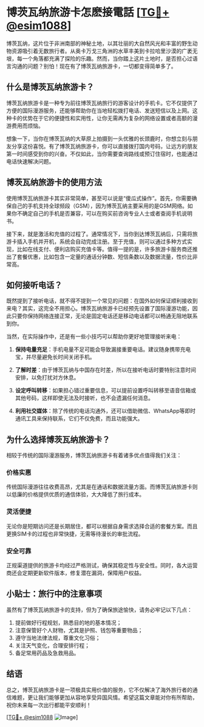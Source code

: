 # 博茨瓦纳旅游卡怎麽接電話 [[TG💪+ @esim1088](https://t.me/s/esim1088)]

博茨瓦纳，这片位于非洲南部的神秘土地，以其壮丽的大自然风光和丰富的野生动物资源吸引着无数旅行者。从奥卡万戈三角洲的水草丰美到卡拉哈里沙漠的广袤无垠，每一个角落都充满了探险的乐趣。然而，当你踏上这片土地时，是否担心过语言沟通的问题？别怕！现在有了博茨瓦纳旅游卡，一切都变得简单多了。

## 什么是博茨瓦纳旅游卡？

博茨瓦纳旅游卡是一种专为前往博茨瓦纳旅行的游客设计的手机卡。它不仅提供了方便的国际漫游服务，还能够帮助你在当地轻松拨打电话、发送短信以及上网。这种卡的优势在于它的便捷性和实用性，让你无需再为复杂的网络设置或者高额的漫游费用而烦恼。

想象一下，当你在博茨瓦纳的大草原上拍摄到一头优雅的长颈鹿时，你想立刻与朋友分享这份喜悦。有了博茨瓦纳旅游卡，你可以直接拨打国内号码，让远方的朋友第一时间感受到你的兴奋。不仅如此，当你需要查询路线或预订住宿时，也能通过电话快速解决问题。

## 博茨瓦纳旅游卡的使用方法

使用博茨瓦纳旅游卡其实非常简单，甚至可以说是“傻瓜式操作”。首先，你需要确保自己的手机支持全球频段（GSM），因为博茨瓦纳主要采用的是GSM网络。如果你不确定自己的手机是否兼容，可以在购买前咨询专业人士或者查阅手机说明书。

接下来，就是激活和充值的过程了。通常情况下，当你到达博茨瓦纳后，只需将旅游卡插入手机并开机，系统会自动完成注册。至于充值，则可以通过多种方式实现，比如在线支付、便利店购买充值卡等。值得一提的是，许多旅游卡服务商还推出了套餐优惠，比如包含一定量的通话分钟数、短信条数以及数据流量，性价比非常高。

## 如何接听电话？

既然提到了接听电话，就不得不提到一个常见的问题：在国外如何保证顺利接收到来电？其实，这完全不用担心。博茨瓦纳旅游卡已经预先设置了国际漫游功能，因此只要你保持网络连接正常，无论是固定电话还是移动电话都可以畅通无阻地联系到你。

当然，在实际操作中，还是有一些小技巧可以帮助你更好地管理接听来电：

1. **保持电量充足**：手机电量不足可能会导致漏接重要电话。建议随身携带充电宝，并尽量避免长时间关闭手机。
   
2. **了解时差**：由于博茨瓦纳与中国存在时差，所以在接听电话时要特别注意时间安排，以免打扰对方休息。

3. **设定呼叫转移**：如果担心错过重要信息，可以提前设置呼叫转移至语音信箱或其他号码，这样即使无法及时接听，也不会遗漏任何消息。

4. **利用社交媒体**：除了传统的电话沟通外，还可以借助微信、WhatsApp等即时通讯工具来保持联系，它们不仅免费，而且功能强大。

## 为什么选择博茨瓦纳旅游卡？

相较于传统的国际漫游服务，博茨瓦纳旅游卡有着诸多优点值得我们关注：

### 价格实惠

传统国际漫游往往收费高昂，尤其是在通话和数据流量方面。而博茨瓦纳旅游卡则以低廉的价格提供优质的通信体验，大大降低了旅行成本。

### 灵活便捷

无论你是短期访问还是长期居住，都可以根据自身需求选择合适的套餐方案。而且更换SIM卡的过程也非常快捷，无需等待漫长的审批流程。

### 安全可靠

正规渠道提供的旅游卡均经过严格测试，确保其稳定性与安全性。同时，各大运营商还会定期更新软件版本，修复潜在漏洞，保障用户权益。

## 小贴士：旅行中的注意事项

虽然有了博茨瓦纳旅游卡的支持，但为了确保旅途愉快，请务必牢记以下几点：

1. 提前做好行程规划，熟悉目的地的基本情况；
2. 注意保管好个人财物，尤其是护照、钱包等重要物品；
3. 遵守当地法律法规，尊重文化习俗；
4. 关注天气变化，合理安排行程；
5. 备足常用药品及急救用品。

## 结语

总之，博茨瓦纳旅游卡是一项极具实用价值的服务，它不仅解决了海外旅行者的通信难题，更让我们能够更加从容地享受异国风情。希望这篇文章能对你有所帮助，祝你未来每一次出行都能平安顺利！

[[TG💪+ @esim1088](https://t.me/s/esim1088) ![Image](https://i.postimg.cc/4NQfJmqS/Snipaste-2025-05-13-00-14-12.png)]